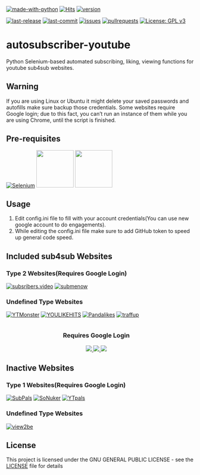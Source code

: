 [![made-with-python](https://img.shields.io/badge/Made%20with-Python-1f425f.svg)](https://www.python.org/)
 [![Hits](https://hits.seeyoufarm.com/api/count/incr/badge.svg?url=https%3A%2F%2Fgithub.com%2Fatalaydenknalbant%2Fautosubscriber-youtube%2F&count_bg=%2379C83D&title_bg=%23555555&icon=&icon_color=%23E7E7E7&title=hits&edge_flat=false)](https://hits.seeyoufarm.com) [![version](https://img.shields.io/github/v/release/atalaydenknalbant/autosubscriber-youtube)](https://github.com/atalaydenknalbant/autosubscriber-youtube/releases/latest)

[![last-release](https://img.shields.io/github/release-date/atalaydenknalbant/autosubscriber-youtube)](https://github.com/atalaydenknalbant/autosubscriber-youtube/releases) [![last-commit](https://img.shields.io/github/last-commit/atalaydenknalbant/autosubscriber-youtube)](https://github.com/atalaydenknalbant/autosubscriber-youtube/graphs/commit-activity) [![issues](https://img.shields.io/github/issues/atalaydenknalbant/autosubscriber-youtube)](https://github.com/atalaydenknalbant/autosubscriber-youtube/issues) [![pullrequests](https://img.shields.io/github/issues-pr/atalaydenknalbant/autosubscriber-youtube)](https://github.com/atalaydenknalbant/autosubscriber-youtube/pulls) [![License: GPL v3](https://img.shields.io/github/license/atalaydenknalbant/autosubscriber-youtube)](https://www.gnu.org/licenses/gpl-3.0) 


# autosubscriber-youtube 
Python Selenium-based automated subscribing, liking, viewing functions for youtube sub4sub websites.

## Warning
If you are using Linux or Ubuntu it might delete your saved passwords and autofills make sure backup those credentials.
Some websites require Google login; due to this fact, you can’t run an instance of them while you are using Chrome, until the script is finished.

## Pre-requisites
[![Selenium](https://lh3.googleusercontent.com/pw/ACtC-3eLj66WsfcMGU2zDkC8Db2Lu7E4yz1dCuHsgH3xOqgG4mp_JAInpyYvg5IfPMzulOUJuxwMYoEFIY0bnLE2-SpqAxRTyfrGhWIcL7EXSLfx4E5dNu8QGUJk9HbD99kun_jJdqvDBxxfGg7MxdaDFawf=s100-no?authuser=0)](https://pypi.org/project/selenium/)
<a href="https://pypi.org/project/undetected-chromedriver/"><img src="https://opengraph.githubassets.com/2a3011a7c39f28995d4bb68f8b03888999482d7b8fd4e250c9cec7839b7ec87e/ultrafunkamsterdam/undetected-chromedriver" width="100" height="100"></a>
<a href="https://pypi.org/project/transformers/"><img src="https://i.imgur.com/DmyP8po.png/2a3011a7c39f28995d4bb68f8b03888999482d7b8fd4e250c9cec7839b7ec87e/ultrafunkamsterdam/undetected-chromedriver" width="100" height="100"></a>

## Usage
1. Edit config.ini file to fill with your account credentials(You can use new google account to do engagements).
1. While editing the config.ini file make sure to add GitHub token to speed up general code speed.

## Included sub4sub Websites
### Type 2 Websites(Requires Google Login) 
[![subsribers.video](https://i.imgur.com/wkV0Jwr.png)](https://www.subscribers.video/) [![submenow](https://i.imgur.com/mezgkwJ.png)](https://www.submenow.com/)
### Undefined Type Websites 
[![YTMonster](https://i.imgur.com/ft5Gp5Z.png)](https://www.ytmonster.net/r/atalaymro1) [![YOULIKEHITS](https://i.imgur.com/N47FKmk.png)](http://ylkhts.cc/?id=2445892) [![Pandalikes](https://i.imgur.com/UFdUYzP.png)](https://pandalikes.xyz/?ref=34939) [![traffup](https://i.imgur.com/brIRpUl.png)](https://traffup.net/free/?rf=416827789)
<div style="text-align: center;">
    <div style="display: inline-block; margin-right: 20px;">
        <h3>Requires Google Login</h3>
     <a href="https://ytmonster.ru/">
            <img src="https://i.imgur.com/Z9qA6ea.png" />
        </a>
          <a href="https://www.like4like.org">
            <img src="https://i.imgur.com/CiDYTMI.png" />
        </a>
          <a href="https://ytbpals.com/">
            <img src="https://i.imgur.com/sGJgqfK.png" />
        </a>
    </div>
</div>

## Inactive Websites
### Type 1 Websites(Requires Google Login) 
[![SubPals](https://i.imgur.com/LDLXnc3.png)](https://www.subpals.com/) [![SoNuker](https://i.imgur.com/6aiqMqU.png)](https://www.sonuker.com/) [![YTpals](https://i.imgur.com/Mshkf4A.png)](https://www.ytpals.com/) 
### Undefined Type Websites
[![view2be](https://i.imgur.com/t3ZQzp6.png)](https://www.view2.be/) 

## License
This project is licensed under the GNU GENERAL PUBLIC LICENSE - see the [LICENSE](LICENSE) file for details
